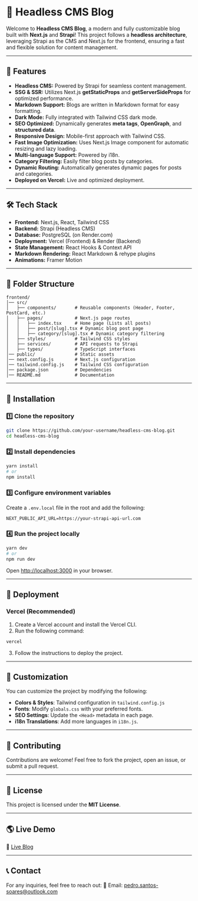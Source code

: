 # 📌 Headless CMS Blog

Welcome to **Headless CMS Blog**, a modern and fully customizable blog built with **Next.js** and **Strapi**! This project follows a **headless architecture**, leveraging Strapi as the CMS and Next.js for the frontend, ensuring a fast and flexible solution for content management.

---

## 🚀 Features

- **Headless CMS:** Powered by Strapi for seamless content management.
- **SSG & SSR:** Utilizes Next.js **getStaticProps** and **getServerSideProps** for optimized performance.
- **Markdown Support:** Blogs are written in Markdown format for easy formatting.
- **Dark Mode:** Fully integrated with Tailwind CSS dark mode.
- **SEO Optimized:** Dynamically generates **meta tags**, **OpenGraph**, and **structured data**.
- **Responsive Design:** Mobile-first approach with Tailwind CSS.
- **Fast Image Optimization:** Uses Next.js Image component for automatic resizing and lazy loading.
- **Multi-language Support:** Powered by i18n.
- **Category Filtering:** Easily filter blog posts by categories.
- **Dynamic Routing:** Automatically generates dynamic pages for posts and categories.
- **Deployed on Vercel:** Live and optimized deployment.

---

## 🛠️ Tech Stack

- **Frontend:** Next.js, React, Tailwind CSS
- **Backend:** Strapi (Headless CMS)
- **Database:** PostgreSQL (on Render.com)
- **Deployment:** Vercel (Frontend) & Render (Backend)
- **State Management:** React Hooks & Context API
- **Markdown Rendering:** React Markdown & rehype plugins
- **Animations:** Framer Motion

---

## 📂 Folder Structure

```
frontend/
│── src/
│   ├── components/       # Reusable components (Header, Footer, PostCard, etc.)
│   ├── pages/            # Next.js page routes
│   │   ├── index.tsx     # Home page (Lists all posts)
│   │   ├── post/[slug].tsx # Dynamic blog post page
│   │   ├── category/[slug].tsx # Dynamic category filtering
│   ├── styles/           # Tailwind CSS styles
│   ├── services/         # API requests to Strapi
│   ├── types/            # TypeScript interfaces
│── public/               # Static assets
│── next.config.js        # Next.js configuration
│── tailwind.config.js    # Tailwind CSS configuration
│── package.json          # Dependencies
│── README.md             # Documentation
```

---

## 🔧 Installation

### **1️⃣ Clone the repository**
```sh
git clone https://github.com/your-username/headless-cms-blog.git
cd headless-cms-blog
```

### **2️⃣ Install dependencies**
```sh
yarn install
# or
npm install
```

### **3️⃣ Configure environment variables**
Create a `.env.local` file in the root and add the following:
```env
NEXT_PUBLIC_API_URL=https://your-strapi-api-url.com
```

### **4️⃣ Run the project locally**
```sh
yarn dev
# or
npm run dev
```
Open [http://localhost:3000](http://localhost:3000) in your browser.

---

## 🚀 Deployment

### **Vercel (Recommended)**
1. Create a Vercel account and install the Vercel CLI.
2. Run the following command:
```sh
vercel
```
3. Follow the instructions to deploy the project.

---

## 🎨 Customization

You can customize the project by modifying the following:
- **Colors & Styles**: Tailwind configuration in `tailwind.config.js`
- **Fonts**: Modify `globals.css` with your preferred fonts.
- **SEO Settings**: Update the `<Head>` metadata in each page.
- **i18n Translations**: Add more languages in `i18n.js`.

---

## 🤝 Contributing

Contributions are welcome! Feel free to fork the project, open an issue, or submit a pull request.

---

## 📄 License

This project is licensed under the **MIT License**.

---

## 🌎 Live Demo

🔗 [Live Blog](https://your-vercel-app-url.vercel.app)

---

## 📞 Contact

For any inquiries, feel free to reach out:
📧 Email: pedro.santos-soares@outlook.com

